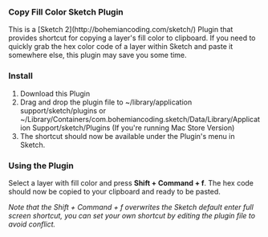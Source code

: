 <h3>Copy Fill Color Sketch Plugin</h3>
This is a [Sketch 2](http://bohemiancoding.com/sketch/) Plugin that provides shortcut for copying a layer's fill color to clipboard. If you need to quickly grab the hex color code of a layer within Sketch and paste it somewhere else, this plugin may save you some time.

<h3>Install</h3>

1. Download this Plugin
2. Drag and drop the plugin file to ~/library/application support/sketch/plugins or ~/Library/Containers/com.bohemiancoding.sketch/Data/Library/Application Support/sketch/Plugins (If you're running Mac Store Version)
3. The shortcut should now be available under the Plugin's menu in Sketch.

<h3>Using the Plugin</h3>
Select a layer with fill color and press <b>Shift + Command + f</b>. The hex code should now be copied to your clipboard and ready to be pasted.

<i>Note that the Shift + Command + f overwrites the Sketch default enter full screen shortcut, you can set your own shortcut by editing the plugin file to avoid conflict.<i>
